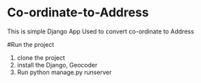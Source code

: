 # Co-ordinate-to-Address
This is simple Django App Used to convert co-ordinate to Address

#Run the project
1. clone the project
2. install the Django, Geocoder
3. Run python manage.py runserver
